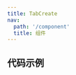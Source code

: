 ```yaml
---
title: TabCreate
nav:
  path: '/component'
  title: 组件
---
```


## 代码示例

<code src="./demo/index.demo.tsx" />